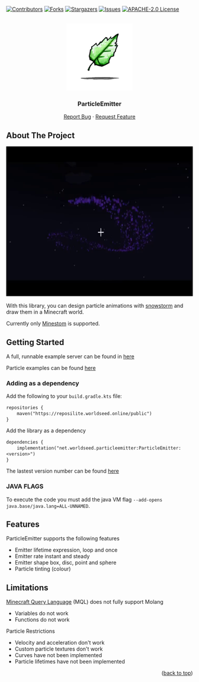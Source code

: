 <div id="top"></div>

<!-- PROJECT SHIELDS -->
<!--
*** I'm using markdown "reference style" links for readability.
*** Reference links are enclosed in brackets [ ] instead of parentheses ( ).
*** See the bottom of this document for the declaration of the reference variables
*** for contributors-url, forks-url, etc. This is an optional, concise syntax you may use.
*** https://www.markdownguide.org/basic-syntax/#reference-style-links
-->
[![Contributors][contributors-shield]][contributors-url]
[![Forks][forks-shield]][forks-url]
[![Stargazers][stars-shield]][stars-url]
[![Issues][issues-shield]][issues-url]
[![APACHE-2.0 License][license-shield]][license-url]

<!-- PROJECT LOGO -->
<br />
<div align="center">
  <a href="https://github.com/WorldSeedGames/ParticleEmitter">
    <img src=".github/icon.png" alt="Logo" width="180" height="180">
  </a>

<h3 align="center">ParticleEmitter</h3>
  <p align="center">
    <a href="https://github.com/WorldSeedGames/ParticleEmitter/issues">Report Bug</a>
    ·
    <a href="https://github.com/WorldSeedGames/ParticleEmitter/issues">Request Feature</a>
  </p>
</div>

<!-- ABOUT THE PROJECT -->
## About The Project
<div align="center">
  <a href="https://github.com/WorldSeedGames/ParticleEmitter">
    <img src=".github/demo.gif" alt="Logo" width="720" height="404">
  </a>
  </div>

With this library, you can design particle animations with [snowstorm](https://snowstorm.app/) and draw them in a Minecraft world.

Currently only [Minestom](https://github.com/Minestom/Minestom) is supported.

<!-- GETTING STARTED -->
## Getting Started

A full, runnable example server can be found in [here](https://github.com/WorldSeedGames/ParticleEmitter/blob/master/src/test/java/Demo.java)

Particle examples can be found [here](https://github.com/WorldSeedGames/ParticleEmitter/tree/master/src/test/resources/particles)

### Adding as a dependency

Add the following to your `build.gradle.kts` file:

```
repositories {
    maven("https://reposilite.worldseed.online/public")
}
```

Add the library as a dependency
```
dependencies {
    implementation("net.worldseed.particleemitter:ParticleEmitter:<version>")
}
```

The lastest version number can be found [here](https://reposilite.worldseed.online/#/public/net/worldseed/particleeffects/ParticleEffects)

### JAVA FLAGS

To execute the code you must add the java VM flag `--add-opens java.base/java.lang=ALL-UNNAMED`.

## Features

ParticleEmitter supports the following features
- Emitter lifetime expression, loop and once
- Emitter rate instant and steady
- Emitter shape box, disc, point and sphere
- Particle tinting (colour)

## Limitations

[Minecraft Query Language](https://github.com/hollow-cube/common/tree/main/modules/mql) (MQL) does not fully support Molang
- Variables do not work
- Functions do not work

Particle Restrictions
- Velocity and acceleration don't work
- Custom particle textures don't work
- Curves have not been implemented
- Particle lifetimes have not been implemented

<p align="right">(<a href="#top">back to top</a>)</p>

<!-- MARKDOWN LINKS & IMAGES -->
<!-- https://www.markdownguide.org/basic-syntax/#reference-style-links -->
[contributors-shield]: https://img.shields.io/github/contributors/WorldSeedGames/ParticleEmitter.svg?style=for-the-badge
[contributors-url]: https://github.com/WorldSeedGames/ParticleEmitter/graphs/contributors
[forks-shield]: https://img.shields.io/github/forks/WorldSeedGames/ParticleEmitter.svg?style=for-the-badge
[forks-url]: https://github.com/othneildrew/Best-README-Template/network/members
[stars-shield]: https://img.shields.io/github/stars/WorldSeedGames/ParticleEmitter.svg?style=for-the-badge
[stars-url]: https://github.com/WorldSeedGames/ParticleEmitter/stargazers
[issues-shield]: https://img.shields.io/github/issues/WorldSeedGames/ParticleEmitter.svg?style=for-the-badge
[issues-url]: https://github.com/WorldSeedGames/ParticleEmitter/issues
[license-shield]: https://img.shields.io/github/license/WorldSeedGames/ParticleEmitter?style=for-the-badge
[license-url]: https://github.com/WorldSeedGames/ParticleEmitter/blob/master/LICENSE
